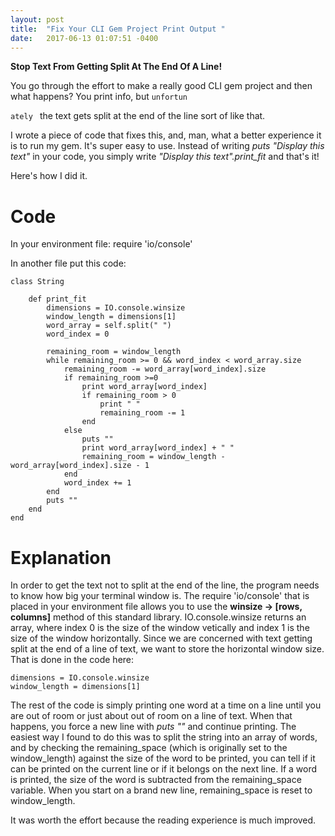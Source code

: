 ```yaml
---
layout: post
title:  "Fix Your CLI Gem Project Print Output "
date:   2017-06-13 01:07:51 -0400
---
```


**Stop Text From Getting Split At The End Of A Line!**

You go through the effort to make a really good CLI gem project and then what happens?   You print info, but ```unfortun```   

```ately ``` the text gets split at the end of the line sort of like that.

I wrote a piece of code that fixes this, and, man, what a better experience it is to run my gem.  It's super easy to use.  Instead of writing *puts "Display this text"* in your code, you simply write *"Display this text".print_fit* and that's it!

Here's how I did it.
# Code
In your environment file:  require 'io/console'

In another file put this code:
```
class String

    def print_fit
        dimensions = IO.console.winsize
        window_length = dimensions[1]
        word_array = self.split(" ")
        word_index = 0

        remaining_room = window_length
        while remaining_room >= 0 && word_index < word_array.size
            remaining_room -= word_array[word_index].size
            if remaining_room >=0
                print word_array[word_index]
                if remaining_room > 0
                    print " "
                    remaining_room -= 1
                end
            else
                puts ""
                print word_array[word_index] + " "
                remaining_room = window_length - word_array[word_index].size - 1
            end
            word_index += 1
        end
        puts ""
    end
end
```

# Explanation
In order to get the text not to split at the end of the line, the program needs to know how big your terminal window is. The require 'io/console' that is placed in your environment file allows you to use the **winsize -> [rows, columns]** method of this standard library.  IO.console.winsize returns an array, where index 0 is the size of the window vetically and index 1 is the size of the window horizontally.  Since we are concerned with text getting split at the end of a line of text, we want to store the horizontal window size. That is done in the code here: 
```
dimensions = IO.console.winsize
window_length = dimensions[1]
 ```
 
The rest of the code is simply printing one word at a time on a line until you are out of room or just about out of room on a line of text.  When that happens, you force a new line with *puts ""* and continue printing.  The easiest way I found to do this was to split the string into an array of words, and by checking the remaining_space (which is originally set to the window_length) against the size of the word to be printed, you can tell if it can be printed on the current line or if it belongs on the next line.  If a word is printed, the size of the word is subtracted from the remaining_space variable. When you start on a brand new line, remaining_space is reset to window_length. 

It was worth the effort because the reading experience is much improved.
